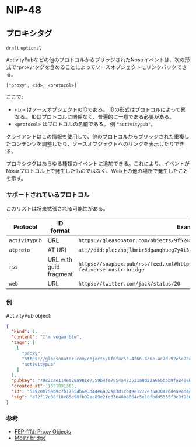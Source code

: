 NIP-48
======

プロキシタグ
----------

`draft` `optional`

ActivityPubなどの他のプロトコルからブリッジされたNostrイベントは、次の形式で`"proxy"`タグを含めることによってソースオブジェクトにリンクバックできる。

```
["proxy", <id>, <protocol>]
```

ここで:

- `<id>` はソースオブジェクトのIDである。 IDの形式はプロトコルによって異なる。 IDはプロトコルに関係なく、普遍的に一意である必要がある。
- `<protocol>` はプロトコルの名前である。 例 `"activitypub"`。

クライアントはこの情報を使用して、他のプロトコルからブリッジされた重複したコンテンツを調整したり、ソースオブジェクトへのリンクを表示したりできる。

プロキシタグはあらゆる種類のイベントに追加できる。これにより、イベントがNostrプロトコル上で発生したものではなく、Web上の他の場所で発生したことを示す。

### サポートされているプロトコル

このリストは将来拡張される可能性がある。

| Protocol | ID format | Example |
| -------- | --------- | ------- |
| `activitypub` | URL | `https://gleasonator.com/objects/9f524868-c1a0-4ee7-ad51-aaa23d68b526` |
| `atproto` | AT URI | `at://did:plc:zhbjlbmir5dganqhueg7y4i3/app.bsky.feed.post/3jt5hlibeol2i` |
| `rss` | URL with guid fragment | `https://soapbox.pub/rss/feed.xml#https%3A%2F%2Fsoapbox.pub%2Fblog%2Fmostr-fediverse-nostr-bridge` |
| `web` | URL | `https://twitter.com/jack/status/20` |

### 例

ActivityPub object:

```json
{
  "kind": 1,
  "content": "I'm vegan btw",
  "tags": [
    [
      "proxy",
      "https://gleasonator.com/objects/8f6fac53-4f66-4c6e-ac7d-92e5e78c3e79",
      "activitypub"
    ]
  ],
  "pubkey": "79c2cae114ea28a981e7559b4fe7854a473521a8d22a66bbab9fa248eb820ff6",
  "created_at": 1691091365,
  "id": "55920b758b9c7b17854b6e3d44e6a02a83d1cb49e1227e75a30426dea94d4cb2",
  "sig": "a72f12c08f18e85d98fb92ae89e2fe63e48b8864c5e10fbdd5335f3c9f936397a6b0a7350efe251f8168b1601d7012d4a6d0ee6eec958067cf22a14f5a5ea579"
}
```

### 参考

- [FEP-fffd: Proxy Objects](https://codeberg.org/fediverse/fep/src/branch/main/fep/fffd/fep-fffd.md)
- [Mostr bridge](https://mostr.pub/)